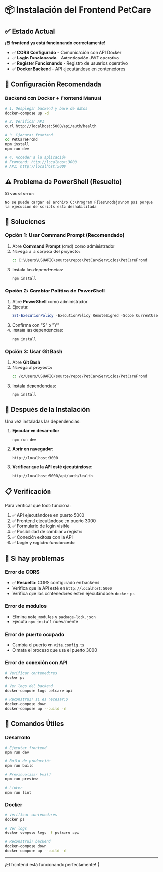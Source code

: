 # 📦 Instalación del Frontend PetCare

## ✅ Estado Actual

**¡El frontend ya está funcionando correctamente!** 

- ✅ **CORS Configurado** - Comunicación con API Docker
- ✅ **Login Funcionando** - Autenticación JWT operativa
- ✅ **Register Funcionando** - Registro de usuarios operativo
- ✅ **Docker Backend** - API ejecutándose en contenedores

## 🚀 Configuración Recomendada

### Backend con Docker + Frontend Manual

```bash
# 1. Desplegar backend y base de datos
docker-compose up -d

# 2. Verificar API
curl http://localhost:5000/api/auth/health

# 3. Ejecutar frontend
cd PetCareFrond
npm install
npm run dev

# 4. Acceder a la aplicación
# Frontend: http://localhost:3000
# API: http://localhost:5000
```

## ⚠️ Problema de PowerShell (Resuelto)

Si ves el error:
```
No se puede cargar el archivo C:\Program Files\nodejs\npm.ps1 porque la ejecución de scripts está deshabilitada
```

## 🔧 Soluciones

### Opción 1: Usar Command Prompt (Recomendado)
1. Abre **Command Prompt** (cmd) como administrador
2. Navega a la carpeta del proyecto:
   ```cmd
   cd C:\Users\USUARIO\source\repos\PetCareServicios\PetCareFrond
   ```
3. Instala las dependencias:
   ```cmd
   npm install
   ```

### Opción 2: Cambiar Política de PowerShell
1. Abre **PowerShell** como administrador
2. Ejecuta:
   ```powershell
   Set-ExecutionPolicy -ExecutionPolicy RemoteSigned -Scope CurrentUser
   ```
3. Confirma con "S" o "Y"
4. Instala las dependencias:
   ```powershell
   npm install
   ```

### Opción 3: Usar Git Bash
1. Abre **Git Bash**
2. Navega al proyecto:
   ```bash
   cd /c/Users/USUARIO/source/repos/PetCareServicios/PetCareFrond
   ```
3. Instala dependencias:
   ```bash
   npm install
   ```

## 🚀 Después de la Instalación

Una vez instaladas las dependencias:

1. **Ejecutar en desarrollo:**
   ```bash
   npm run dev
   ```

2. **Abrir en navegador:**
   ```
   http://localhost:3000
   ```

3. **Verificar que la API esté ejecutándose:**
   ```
   http://localhost:5000/api/auth/health
   ```

## 📋 Verificación

Para verificar que todo funciona:

1. ✅ API ejecutándose en puerto 5000
2. ✅ Frontend ejecutándose en puerto 3000
3. ✅ Formulario de login visible
4. ✅ Posibilidad de cambiar a registro
5. ✅ Conexión exitosa con la API
6. ✅ Login y registro funcionando

## 🐛 Si hay problemas

### Error de CORS
- ✅ **Resuelto**: CORS configurado en backend
- Verifica que la API esté en `http://localhost:5000`
- Verifica que los contenedores estén ejecutándose: `docker ps`

### Error de módulos
- Elimina `node_modules` y `package-lock.json`
- Ejecuta `npm install` nuevamente

### Error de puerto ocupado
- Cambia el puerto en `vite.config.ts`
- O mata el proceso que usa el puerto 3000

### Error de conexión con API
```bash
# Verificar contenedores
docker ps

# Ver logs del backend
docker-compose logs petcare-api

# Reconstruir si es necesario
docker-compose down
docker-compose up --build -d
```

## 🔄 Comandos Útiles

### Desarrollo
```bash
# Ejecutar frontend
npm run dev

# Build de producción
npm run build

# Previsualizar build
npm run preview

# Linter
npm run lint
```

### Docker
```bash
# Verificar contenedores
docker ps

# Ver logs
docker-compose logs -f petcare-api

# Reconstruir backend
docker-compose down
docker-compose up --build -d
```

---

¡El frontend está funcionando perfectamente! 🎉 